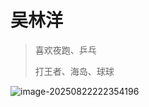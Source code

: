 # 吴林洋

> 喜欢夜跑、乒乓
>
> 打王者、海岛、球球

![image-20250822222354196](C:\Users\Administrator\AppData\Roaming\Typora\typora-user-images\image-20250822222354196.png)
